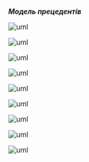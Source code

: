 ***Модель прецедентів***

![uml](http://www.plantuml.com/plantuml/png/VPBBIiD058RtVOfPQY12ZHSf8eNw06ww4qhG86AjqiQTYrweTL6ikAWWukKDGjjeQPls5Svv8_yS4YRY8BHX-6VETxwv51k-M_TlBgiv_zolUkh8FRbmpxn2kNHOoM_aSmLwfP0Y_2VqHI4t2yfjg6klthYgOVA5bjoaARUupHqQKS2zp89Dh7X4SK1p7dARfZJBp3gvPDN-hMqdcI5oL1BQze5QiwnogPAthECQUaCdwGgseXLKbdo7k4LBMYXyLZHDpU0HyM0zxQ1fZj3Uus8QmtH0auG8wHQAElp0FHx-ozEuBS5zo8a5DCuApa28C0pZhy8WK9XSn6su_GVFVOFijj2VU0Zw2XKZ6INyA0OA8zK3twZDNGDxHzXlM8ahXPOsHn3IDu8vzn58c08S3TWLm2VsEQT0Qndw6uhtucBzND0kStAZtnl6PU27lKc4HY9sZp6i5JzpLmvRzg5l0Cf5htQAn_u3)

![uml](http://www.plantuml.com/plantuml/png/RP7FIW9H5CRtvoaEuyOPSYPTQOkmFxbkuqw8eGQJJ4J7LGIZ0xLBQ64GFOI9nb0vli9ttgXp6viMTJS7VlVUxtS_RdqO-eDmTDsbi1Ds0xQiK__yocy7UzmyEgkukvRLwX4LQjN6OQtAHSTHN7RBZjFguH49bfZZGwOoGRB3CjQvG2gHFEYS6yf8iK4Y4uaDmXfhcThi3xdO70Os_yckvDclUYtwINcNoAHWfU4pUM8rfyOdCJOIwxxH8jaY8x-N6HQvgMmJzRDkMktObE0ROkR2GUD4rrPlv9w7vszFd9TGHwI2EyLZfFZyjvNdPJRVfbiYl62bV8KbtamQbmQTzcLOsZS7c2YhxuxwxfPah_mbL0zw5_erNm00)

![uml](http://www.plantuml.com/plantuml/png/RP7FIW9H5CRtvoaEuyOPSYPTQOkmFxbkuqw8eGQJJ4J7LGIZ0xLBQ64GFOI9nb0vli9ttgXp6viMTJS7VlVUxtS_RdqO-eDmTDsbi1Ds0xQiK__yocy7UzmyEgkukvRLwX4LQjN6OQtAHSTHN7RBZjFguH49bfZZGwOoGRB3CjQvG2gHFEYS6yf8iK4Y4uaDmXfhcThi3xdO70Os_yckvDclUYtwINcNoAHWfU4pUM8rfyOdCJOIwxxH8jaY8x-N6HQvgMmJzRDkMktObE0ROkR2GUD4rrPlv9w7vszFd9TGHwI2EyLZfFZyjvNdPJRVfbiYl62bV8KbtamQbmQTzcLOsZS7c2YhxuxwxfPah_mbL0zw5_erNm00)



![uml](http://www.plantuml.com/plantuml/png/bP6_IiDG5CRtynI7T6a2JKYcra7g7pkxT2kKeA4MQoXDEecGHd0I78GEug1lKBIHAZLzXU--aIUvK0B5eHd2oI_Xzvryjnt5_YIUteme7iQZW0tZtB-uzWV10NTF-fxj6aOl9AgrcftZLfFhbgMnPVL2l2734WjygdjyOA5Ih1W_oF4hOrRSJVOZhdUZmEGTX_UlGuQrcgkPIbba6wnKgj-Ayd6hTCszb38aQbuwD927fSXpw2d3zrRjcKHZtOFKSDftRPTlYPbhHvqpkNHUcUOuU46cachMHYN8rOFWcUZNEpyXApmvZaxpJReZmclHLxdtLs7ZncGuk8eRXyK7JAGhjATZMvCIk1LI0gyAsa5uAUUAPxp_0G00)



![uml](http://www.plantuml.com/plantuml/png/TP6zIiDG5CVtynI7T6a2JKXTMWUf7tPswHOeGKCjrb2QT1AXrC55r2ch-0PHMeofJL_XVzx8czwWuCUT3Z_E_N_SsubYVn9FBqSK3-DHm8PnufzU-8DWbtk7_QRTD0ml9AgrMzs3TelhbgNmZkrQbXVYIH8iy89CPaXbZepbLX8rv98mDehFaMADjJmm2Wta1gybb3ilDDcFkDwB0fD_EJJ_SIXloqpXKaE3xSu6HJKjySvuGyhum5Aj57B_X_kNjsiIZNLdLVcexzekNn4pr_Qxn-fKWSeuZeDdv5WXnKB7-I6ikpgE5lTDkYR2ew8fLjk7oP1pOp8SdCUDlNA1YNH_UpgsAw93VHFg1E6P-g5F)




![uml](http://www.plantuml.com/plantuml/png/RP3FIW9H5CRtvoaEuyOPy0vZBRH5s9zSjt4t89SQJB91dEigWZ3QIRKgw2c6GXmgxHM--qQTwKeAUPS_FhxV-MuhCtfanbS3CdqpIDZpJlNPfUubUzmvwjRLZkV5AL6bsMWVDXjS3GB1koeAWZZ54nR8yMcVCRTtU4Dk9oWOItoZi1E79BAmZumvShOlzfxnXPdablOXJdtM6LSxMUBpFqNzL_4gmLiKUDyG29YLHZ5F1MotskbVUUGJ3Tqg6NNSZLJ4ryJCbOFsYRoLiVI5uUQeBQLXw6grJpT4wt1v0pwuDkhtBanjlmmmaPkcnaEr8kwSDQ5MafxBx_y0)




![uml](http://www.plantuml.com/plantuml/png/SoWkIImgAStDuIh9BCb9LL1I2aXCpavCJxLI27MEDz8pKLAAoUFYKhQqS7Eoj53GqD822flg6MffnUHTc7-nuSA-2vilxBxOVs7BXGqNcoxiKBWuxMBZXRqNco_sNMm7Se7o-o_ikDXqiVd2fWiRBkm5IlN7v6ag91OhQ8GMfsegS74LG2m4skSIRwXdg53DfQ2WeEpevWe4KFj0jkdhNvW3jGDesRwBZM13zuCvA28NzW8jRCMm-MAFlZx4taHDhbekhWkpW5eQW2eQOMekjYle5cMcPvJesW4LWPm6SQ9UQO4UJCGXDIy565e0)




![uml](http://www.plantuml.com/plantuml/png/VP3FIiD04CRlynH3Uca2JOYWj1wa_h5dBxq5ogAX5ciepVOaGaqHBu8t3-93n50b7fgymhTlv6JJitkP-NuCEpzcc6grrAlxEUcPdiViE5Vg-avDusCUdqyE_4F7YHAYpg0_EXlqkUjvWe_yqFEY19_8JOQIiKLbdancDgXjO1GeyILqRJPDoALvHuwToQGMWgHiKQFQTz_uZHANLShTSHgxJBHeFKJZOXBw8JyGCtTEHvVozXgDH13yfr6RjR1dL19_PCbE3DvOOetI3XPMwZK8sjtAfKSYV3JcADlFhFuBzvQpwQtkdSXGezTg-gk5RmaDu-H6plW7)




![uml](http://www.plantuml.com/plantuml/png/SoWkIImgAStDuIh9BCb9LL1I2aXCpavCJxLI27MEDz8pKrAAoUFYKhQqS7Eoj53GqD822flh6MffnUHTc7UnwMB3XHqNzbnilh3fmeQBJHTsA005jbxO3XJOVR47A00HlB3lmluBEu2gmUekxBtO4vEdgP1OhA0HMfoggS35LG2n56YdIxoXdg52DPU2WeAoevih443j1DcehtzX3ip8BHVsNMm46xaVpC5YyyLf5pPXiLjV7s9teYPNBHVNXLb0Wu2-01a6zKUxWcvHPdf6YQuTK178UH1dwfKMw855k1nIyrA0OGO0)
